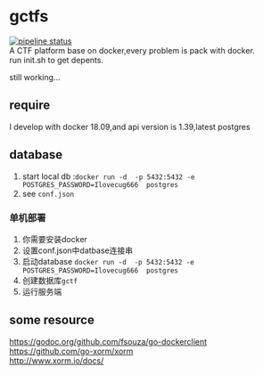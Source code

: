 # gctfs
[![pipeline status](https://gitlab.com/Windforce17/gctf/badges/master/pipeline.svg)](https://gitlab.com/Windforce17/gctf/commits/master)  
A CTF platform base on docker,every problem is pack with docker.  
run init.sh to get depents.
  
still working...

## require
I develop with docker 18.09,and api version is 1.39,latest postgres
## database
1. start local db :`docker run -d  -p 5432:5432 -e POSTGRES_PASSWORD=Ilovecug666  postgres 
`
2. see `conf.json`

### 单机部署

1. 你需要安装docker
2. 设置conf.json中datbase连接串
3. 启动database `docker run -d  -p 5432:5432 -e POSTGRES_PASSWORD=Ilovecug666  postgres `
4. 创建数据库`gctf`
5. 运行服务端

## some resource
<https://godoc.org/github.com/fsouza/go-dockerclient>  
<https://github.com/go-xorm/xorm>  
<http://www.xorm.io/docs/>  
